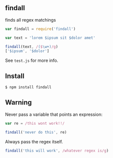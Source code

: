 ## findall

finds all regex matchings

```js
var findall = require('findall')

var text = 'lorem $ipsum sit $dolor amet'

findall(text, /($\w+)/g)
['$ipsum', '$dolor']
```

See `test.js` for more info.

## Install

```bash
$ npm install findall
```

## Warning

Never pass a variable that points an expression:

```js
var re = /this wont work!!/

findall('never do this', re)
```

Always pass the regex itself.

```js
findall('this will work', /whatever regex is/g)
```
